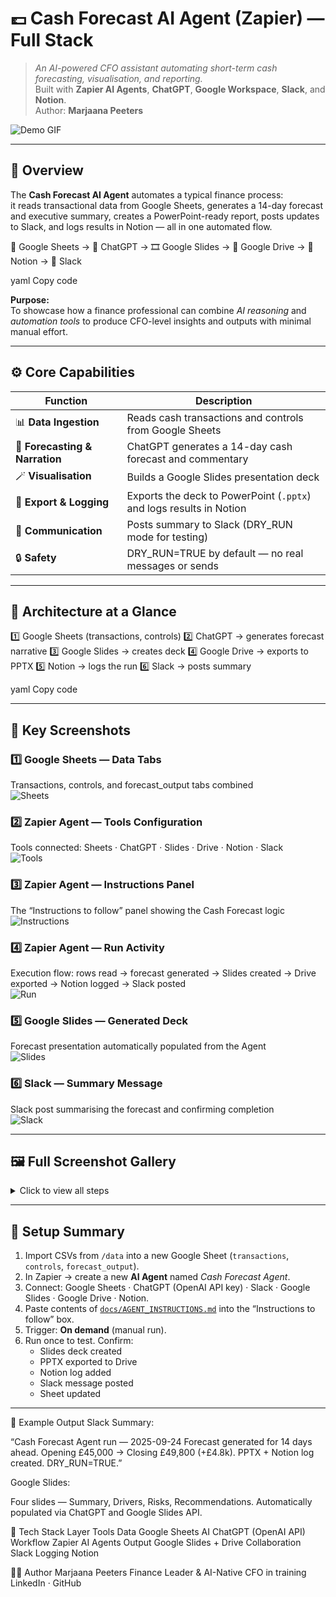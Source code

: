 # 💷 Cash Forecast AI Agent (Zapier) — Full Stack

> _An AI-powered CFO assistant automating short-term cash forecasting, visualisation, and reporting._  
> Built with **Zapier AI Agents**, **ChatGPT**, **Google Workspace**, **Slack**, and **Notion**.  
> Author: **Marjaana Peeters**

![Demo GIF](docs/demo.gif)

---

## 🧭 Overview

The **Cash Forecast AI Agent** automates a typical finance process:  
it reads transactional data from Google Sheets, generates a 14-day forecast and executive summary, creates a PowerPoint-ready report, posts updates to Slack, and logs results in Notion — all in one automated flow.

🧮 Google Sheets → 🤖 ChatGPT → 🎞️ Google Slides → 💾 Google Drive → 🧱 Notion → 💬 Slack

yaml
Copy code

**Purpose:**  
To showcase how a finance professional can combine _AI reasoning_ and _automation tools_ to produce CFO-level insights and outputs with minimal manual effort.

---

## ⚙️ Core Capabilities

| Function | Description |
|-----------|-------------|
| 📊 **Data Ingestion** | Reads cash transactions and controls from Google Sheets |
| 🧠 **Forecasting & Narration** | ChatGPT generates a 14-day cash forecast and commentary |
| 🪄 **Visualisation** | Builds a Google Slides presentation deck |
| 💾 **Export & Logging** | Exports the deck to PowerPoint (`.pptx`) and logs results in Notion |
| 💬 **Communication** | Posts summary to Slack (DRY_RUN mode for testing) |
| 🔒 **Safety** | DRY_RUN=TRUE by default — no real messages or sends |

---

## 🧩 Architecture at a Glance

1️⃣ Google Sheets (transactions, controls)
2️⃣ ChatGPT → generates forecast narrative
3️⃣ Google Slides → creates deck
4️⃣ Google Drive → exports to PPTX
5️⃣ Notion → logs the run
6️⃣ Slack → posts summary

yaml
Copy code

---

## 📸 Key Screenshots

### 1️⃣ Google Sheets — Data Tabs  
Transactions, controls, and forecast_output tabs combined  
![Sheets](docs/screenshots/01-sheets-transactions.png?raw=true)

### 2️⃣ Zapier Agent — Tools Configuration  
Tools connected: Sheets · ChatGPT · Slides · Drive · Notion · Slack  
![Tools](docs/screenshots/02-agent-tools.png?raw=true)

### 3️⃣ Zapier Agent — Instructions Panel  
The “Instructions to follow” panel showing the Cash Forecast logic  
![Instructions](docs/screenshots/04-instructions-panel.png?raw=true)

### 4️⃣ Zapier Agent — Run Activity  
Execution flow: rows read → forecast generated → Slides created → Drive exported → Notion logged → Slack posted  
![Run](docs/screenshots/05-test-run.png?raw=true)

### 5️⃣ Google Slides — Generated Deck  
Forecast presentation automatically populated from the Agent  
![Slides](docs/screenshots/08-slides-presentation.png?raw=true)

### 6️⃣ Slack — Summary Message  
Slack post summarising the forecast and confirming completion  
![Slack](docs/screenshots/10-slack-summary.png?raw=true)

---

## 🖼️ Full Screenshot Gallery

<details>
<summary>Click to view all steps</summary>

| Step | Screenshot |
|------|-------------|
| Agent Trigger | ![Trigger](docs/screenshots/03-agent-trigger.png?raw=true) |
| Gmail Draft (optional) | ![Gmail](docs/screenshots/06-gmail-draft.png?raw=true) |
| Drive Export | ![Drive](docs/screenshots/07-drive-export.png?raw=true) |
| Notion Log | ![Notion](docs/screenshots/09-notion-log.png?raw=true) |

</details>

---

## 🧾 Setup Summary

1. Import CSVs from `/data` into a new Google Sheet (`transactions`, `controls`, `forecast_output`).  
2. In Zapier → create a new **AI Agent** named _Cash Forecast Agent_.  
3. Connect: Google Sheets · ChatGPT (OpenAI API key) · Slack · Google Slides · Google Drive · Notion.  
4. Paste contents of [`docs/AGENT_INSTRUCTIONS.md`](docs/AGENT_INSTRUCTIONS.md) into the “Instructions to follow” box.  
5. Trigger: **On demand** (manual run).  
6. Run once to test. Confirm:
   - Slides deck created  
   - PPTX exported to Drive  
   - Notion log added  
   - Slack message posted  
   - Sheet updated  

---

🧠 Example Output
Slack Summary:

“Cash Forecast Agent run — 2025-09-24
Forecast generated for 14 days ahead.
Opening £45,000 → Closing £49,800 (+£4.8k).
PPTX + Notion log created. DRY_RUN=TRUE.”

Google Slides:

Four slides — Summary, Drivers, Risks, Recommendations.
Automatically populated via ChatGPT and Google Slides API.

🧰 Tech Stack
Layer	Tools
Data	Google Sheets
AI	ChatGPT (OpenAI API)
Workflow	Zapier AI Agents
Output	Google Slides + Drive
Collaboration	Slack
Logging	Notion

👩‍💼 Author
Marjaana Peeters
Finance Leader & AI-Native CFO in training
LinkedIn · GitHub
